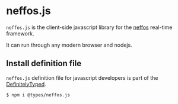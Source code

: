 # neffos.js

`neffos.js` is the client-side javascript library for the [neffos](https://github.com/kataras/neffos) real-time framework.

It can run through any modern browser and nodejs.

## Install definition file

`neffos.js` definition file for javascript developers is part of the [DefinitelyTyped](https://www.npmjs.com/package/@types/neffos.js). 


```sh
$ npm i @types/neffos.js
```